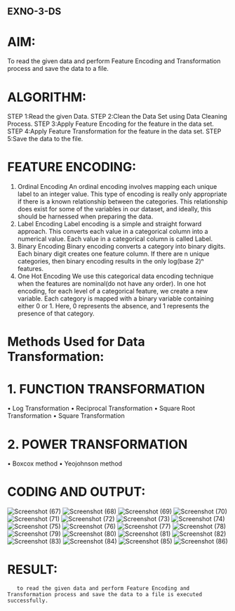 ## EXNO-3-DS

# AIM:
To read the given data and perform Feature Encoding and Transformation process and save the data to a file.

# ALGORITHM:
STEP 1:Read the given Data.
STEP 2:Clean the Data Set using Data Cleaning Process.
STEP 3:Apply Feature Encoding for the feature in the data set.
STEP 4:Apply Feature Transformation for the feature in the data set.
STEP 5:Save the data to the file.

# FEATURE ENCODING:
1. Ordinal Encoding
An ordinal encoding involves mapping each unique label to an integer value. This type of encoding is really only appropriate if there is a known relationship between the categories. This relationship does exist for some of the variables in our dataset, and ideally, this should be harnessed when preparing the data.
2. Label Encoding
Label encoding is a simple and straight forward approach. This converts each value in a categorical column into a numerical value. Each value in a categorical column is called Label.
3. Binary Encoding
Binary encoding converts a category into binary digits. Each binary digit creates one feature column. If there are n unique categories, then binary encoding results in the only log(base 2)ⁿ features.
4. One Hot Encoding
We use this categorical data encoding technique when the features are nominal(do not have any order). In one hot encoding, for each level of a categorical feature, we create a new variable. Each category is mapped with a binary variable containing either 0 or 1. Here, 0 represents the absence, and 1 represents the presence of that category.

# Methods Used for Data Transformation:
  # 1. FUNCTION TRANSFORMATION
• Log Transformation
• Reciprocal Transformation
• Square Root Transformation
• Square Transformation
  # 2. POWER TRANSFORMATION
• Boxcox method
• Yeojohnson method

# CODING AND OUTPUT:
  ![Screenshot (67)](https://github.com/user-attachments/assets/a9732a55-6e89-44e7-856e-41a8799f287a)
  ![Screenshot (68)](https://github.com/user-attachments/assets/01380688-9691-44ec-a5f9-cd2950bb0eec)
  ![Screenshot (69)](https://github.com/user-attachments/assets/61558d93-229b-4e18-9579-b790673e5c6c)
  ![Screenshot (70)](https://github.com/user-attachments/assets/3847120d-3e92-4b6f-93a1-dbd228409577)
  ![Screenshot (71)](https://github.com/user-attachments/assets/a6b416f7-4dbc-4d55-a411-fbced81f03d7)
  ![Screenshot (72)](https://github.com/user-attachments/assets/bd974836-a234-4b5e-9c6e-5874814fb360)
  ![Screenshot (73)](https://github.com/user-attachments/assets/0a2ef005-8713-4b80-8ddd-5ca88182a2f3)
  ![Screenshot (74)](https://github.com/user-attachments/assets/98cf1049-9368-4404-96e0-ed21abf353ef)
  ![Screenshot (75)](https://github.com/user-attachments/assets/fac1ece8-29b6-4e3c-b88d-67099533a304)
  ![Screenshot (76)](https://github.com/user-attachments/assets/35f5a05c-4c74-405e-aa8d-f5b89803ec82)
  ![Screenshot (77)](https://github.com/user-attachments/assets/d82f6de6-bf0e-490e-8748-7b996155d09a)
  ![Screenshot (78)](https://github.com/user-attachments/assets/50a86c42-f37d-4ec0-8d76-b45e1414b9d0)
  ![Screenshot (79)](https://github.com/user-attachments/assets/ca2fe94b-61f6-401f-9bee-ea9e46fbb35e)
  ![Screenshot (80)](https://github.com/user-attachments/assets/edaf486c-b27a-4cf2-90a4-bdce979f87c8)
  ![Screenshot (81)](https://github.com/user-attachments/assets/b7e0f130-632f-444c-bdc4-92d4530746ff)
  ![Screenshot (82)](https://github.com/user-attachments/assets/c20ad240-1fd7-4df9-be41-c1d1818f06a8)
  ![Screenshot (83)](https://github.com/user-attachments/assets/3894d4e1-1a30-4a41-a375-9c81f3776d40)
  ![Screenshot (84)](https://github.com/user-attachments/assets/57b51e89-4739-4152-9382-9cc7811c1c80)
  ![Screenshot (85)](https://github.com/user-attachments/assets/ec4ec4f3-a2ac-4645-a5ae-ee1fd6f5ad0b)
  ![Screenshot (86)](https://github.com/user-attachments/assets/091f2030-5aa0-4976-95c3-55d500f72aea)
  






  











  

     
# RESULT:
       to read the given data and perform Feature Encoding and Transformation process and save the data to a file is executed successfully.

       
